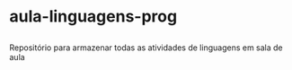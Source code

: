 # aula-linguagens-prog

##
Repositório para armazenar todas as atividades de linguagens em sala de aula 
